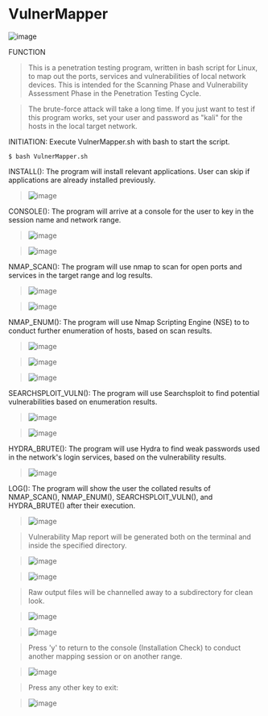 # VulnerMapper

![image](https://user-images.githubusercontent.com/103941010/194728271-c6d2b63e-5b71-46e9-8eb8-12727617cf07.png)

FUNCTION

> This is a penetration testing program, written in bash script for Linux, to map out the ports, services and vulnerabilities of local network devices. This is intended for the Scanning Phase and Vulnerability Assessment Phase in the Penetration Testing Cycle.

> The brute-force attack will take a long time. If you just want to test if this program works, set your user and password as "kali" for the hosts in the local target network.

INITIATION: Execute VulnerMapper.sh with bash to start the script.

    $ bash VulnerMapper.sh

INSTALL(): The program will install relevant applications. User can skip if applications are already installed previously.

>![image](https://user-images.githubusercontent.com/103941010/194728008-5684961b-3653-4648-b312-6f316a3d7880.png)


CONSOLE(): The program will arrive at a console for the user to key in the session name and network range.

>![image](https://user-images.githubusercontent.com/103941010/194728197-ae6711b8-8b1c-4574-9fea-bb6cc35a6904.png)

>![image](https://user-images.githubusercontent.com/103941010/194727110-f695fc01-f268-4c9d-9f76-9a425a64d975.png)



NMAP_SCAN(): The program will use nmap to scan for open ports and services in the target range and log results.

>![image](https://user-images.githubusercontent.com/103941010/194727130-c07ec799-8c12-4d1b-902d-0a9a5f50a189.png)

>![image](https://user-images.githubusercontent.com/103941010/194727133-bf23044d-c62b-4821-8f7c-3607dcd26b4f.png)


NMAP_ENUM(): The program will use Nmap Scripting Engine (NSE) to to conduct further enumeration of hosts, based on scan results.

>![image](https://user-images.githubusercontent.com/103941010/194727141-545b2a6c-7e32-44c9-a275-67015629d22c.png)

>![image](https://user-images.githubusercontent.com/103941010/194727145-230b97b1-4bdd-4fe8-a90e-99fd6d17490c.png)

>![image](https://user-images.githubusercontent.com/103941010/194727158-162836ac-65ad-4cb9-9e24-010b93833c96.png)


SEARCHSPLOIT_VULN(): The program will use Searchsploit to find potential vulnerabilities based on enumeration results.

> ![image](https://user-images.githubusercontent.com/103941010/194727165-0ad054ec-3a83-4fca-ba29-ceae31595955.png)

> ![image](https://user-images.githubusercontent.com/103941010/194727167-f5050396-ddfd-4cd5-b665-8d690e875755.png)


HYDRA_BRUTE(): The program will use Hydra to find weak passwords used in the network's login services, based on the vulnerability results.

> ![image](https://user-images.githubusercontent.com/103941010/194728082-86f7c1af-22e3-44e5-80a2-11a2dd3bdbe2.png)

LOG(): The program will show the user the collated results of NMAP_SCAN(), NMAP_ENUM(), SEARCHSPLOIT_VULN(), and HYDRA_BRUTE() after their execution.

> ![image](https://user-images.githubusercontent.com/103941010/194728163-fae00a21-315a-464e-b0ee-3ebac716ab81.png)

> Vulnerability Map report will be generated both on the terminal and inside the specified directory.

> ![image](https://user-images.githubusercontent.com/103941010/194729013-6de79604-9701-4dd7-8de5-3bdd4a1870db.png)

> ![image](https://user-images.githubusercontent.com/103941010/194728979-313e5f91-ae14-400e-80c3-f42c9a6fa264.png)

> Raw output files will be channelled away to a subdirectory for clean look.

>![image](https://user-images.githubusercontent.com/103941010/194727199-e66f2428-da12-4cca-a731-bfd94595c33d.png)

>![image](https://user-images.githubusercontent.com/103941010/194727193-57e2e1aa-f7ea-4769-ac30-c3099ebd0aef.png)

> Press 'y' to return to the console (Installation Check) to conduct another mapping session or on another range.

> ![image](https://user-images.githubusercontent.com/103941010/194728180-bf181622-9716-44ea-9811-7bb860e216ec.png)

> Press any other key to exit:

>![image](https://user-images.githubusercontent.com/103941010/194727205-ec65753a-3ed7-4f7e-9868-f138ead2ab85.png)



